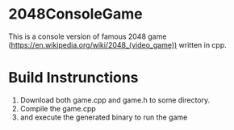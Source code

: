 # 2048ConsoleGame

This is a console version of famous 2048 game (https://en.wikipedia.org/wiki/2048_(video_game)) written in cpp. 

# Build Instrunctions
1. Download both game.cpp and game.h to some directory.
2. Compile the game.cpp
3. and execute the generated binary to run the game

